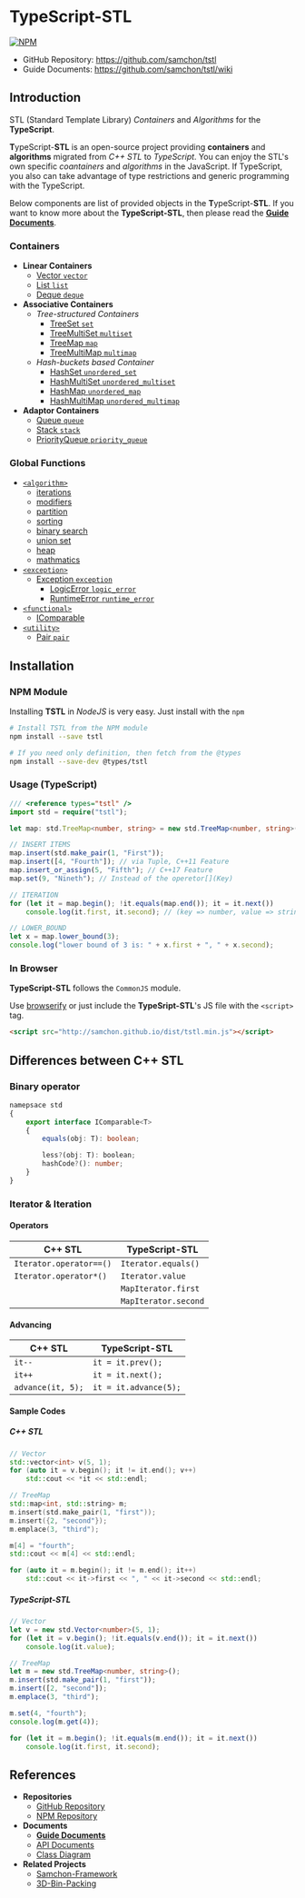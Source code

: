 # TypeScript-STL
[![NPM](https://nodei.co/npm/tstl.png?downloads=true&downloadRank=true&stars=true)](https://nodei.co/npm/tstl)
  - GitHub Repository: https://github.com/samchon/tstl
  - Guide Documents: https://github.com/samchon/tstl/wiki



## Introduction
STL (Standard Template Library) *Containers* and *Algorithms* for the **TypeScript**.

**T**ypeScript-**STL** is an open-source project providing **containers** and **algorithms** migrated from *C++ STL* to *TypeScript*. You can enjoy the STL's own specific *coantainers* and *algorithms* in the JavaScript. If TypeScript, you also can take advantage of type restrictions and generic programming with the TypeScript.

Below components are list of provided objects in the **T**ypeScript-**STL**. If you want to know more about the **TypeScript-STL**, then please read the [**Guide Documents**](https://github.com/samchon/tstl/wiki).

### Containers
  - **Linear Containers**
    - [Vector `vector`](http://samchon.github.io/tstl/api/classes/std.vector.html)
    - [List `list`](http://samchon.github.io/tstl/api/classes/std.list.html)
    - [Deque `deque`](http://samchon.github.io/tstl/api/classes/std.deque.html)
  - **Associative Containers**
    - *Tree-structured Containers*
      - [TreeSet `set`](http://samchon.github.io/tstl/api/classes/std.treeset.html)
      - [TreeMultiSet `multiset`](http://samchon.github.io/tstl/api/classes/std.treemultiset.html)
      - [TreeMap `map`](http://samchon.github.io/tstl/api/classes/std.treemap.html)
      - [TreeMultiMap `multimap`](http://samchon.github.io/tstl/api/classes/std.treemultimap.html)
    - *Hash-buckets based Container*
      - [HashSet `unordered_set`](http://samchon.github.io/tstl/api/classes/std.hashset.html)
      - [HashMultiSet `unordered_multiset`](http://samchon.github.io/tstl/api/classes/std.hashmultiset.html)
      - [HashMap `unordered_map`](http://samchon.github.io/tstl/api/classes/std.hashmap.html)
      - [HashMultiMap `unordered_multimap`](http://samchon.github.io/tstl/api/classes/std.hashmultimap.html)
  - **Adaptor Containers**
    - [Queue `queue`](http://samchon.github.io/tstl/api/classes/std.queue.html)
    - [Stack `stack`](http://samchon.github.io/tstl/api/classes/std.stack.html)
    - [PriorityQueue `priority_queue`](http://samchon.github.io/tstl/api/classes/std.priorityqueue.html)

### Global Functions
  - [`<algorithm>`](http://www.cplusplus.com/reference/algorithm/)
    - [iterations](https://github.com/samchon/tstl/tree/master/src/std/algorithm/iterations.ts)
    - [modifiers](https://github.com/samchon/tstl/tree/master/src/std/algorithm/modifiers.ts)
    - [partition](https://github.com/samchon/tstl/tree/master/src/std/algorithm/partition.ts)
    - [sorting](https://github.com/samchon/tstl/tree/master/src/std/algorithm/sorting.ts)
    - [binary search](https://github.com/samchon/tstl/tree/master/src/std/algorithm/binary_search.ts)
    - [union set](https://github.com/samchon/tstl/tree/master/src/std/algorithm/union_set.ts)
    - [heap](https://github.com/samchon/tstl/tree/master/src/std/algorithm/heap.ts)
    - [mathmatics](https://github.com/samchon/tstl/tree/master/src/std/algorithm/mathmatics.ts)
  - [`<exception>`](http://www.cplusplus.com/reference/exception/)
    - [Exception `exception`](http://samchon.github.io/tstl/api/classes/std.exception.html)
      - [LogicError `logic_error`](http://samchon.github.io/tstl/api/classes/std.logicerror.html)
      - [RuntimeError `runtime_error`](http://samchon.github.io/tstl/api/classes/std.runtimeerror.html)
  - [`<functional>`](http://www.cplusplus.com/reference/functional/)
    - [IComparable](http://samchon.github.io/tstl/api/interfaces/std.icomparable.html)
  - [`<utility>`](http://www.cplusplus.com/reference/utility/)
    - [Pair `pair`](http://samchon.github.io/tstl/api/classes/std.pair.html)



## Installation
### NPM Module
Installing **TSTL** in *NodeJS* is very easy. Just install with the `npm`

```bash
# Install TSTL from the NPM module
npm install --save tstl

# If you need only definition, then fetch from the @types
npm install --save-dev @types/tstl
```

### Usage (TypeScript)
``` typescript
/// <reference types="tstl" />
import std = require("tstl");

let map: std.TreeMap<number, string> = new std.TreeMap<number, string>();

// INSERT ITEMS
map.insert(std.make_pair(1, "First"));
map.insert([4, "Fourth"]); // via Tuple, C++11 Feature
map.insert_or_assign(5, "Fifth"); // C++17 Feature
map.set(9, "Nineth"); // Instead of the operetor[](Key)

// ITERATION
for (let it = map.begin(); !it.equals(map.end()); it = it.next())
	console.log(it.first, it.second); // (key => number, value => string)

// LOWER_BOUND
let x = map.lower_bound(3);
console.log("lower bound of 3 is: " + x.first + ", " + x.second);
```

### In Browser
**TypeScript-STL** follows the `CommonJS` module. 

Use [browserify](https://www.npmjs.com/package/browserify) or just include the **TypeSript-STL**'s JS file with the `<script>` tag.

```html
<script src="http://samchon.github.io/dist/tstl.min.js"></script>
```



## Differences between C++ STL
### Binary operator
```typescript
namepsace std
{
    export interface IComparable<T>
    {
        equals(obj: T): boolean;

        less?(obj: T): boolean;
        hashCode?(): number;
    }
}
```

### Iterator & Iteration
#### Operators
C++ STL                 | TypeScript-STL
------------------------|-----------------------
`Iterator.operator==()` | `Iterator.equals()`
`Iterator.operator*()`  | `Iterator.value`
                        | `MapIterator.first`
                        | `MapIterator.second`

#### Advancing
C++ STL           | TypeScript-STL
------------------|-----------------------
`it--`            | `it = it.prev();`
`it++`            | `it = it.next();`
`advance(it, 5);` | `it = it.advance(5);`

#### Sample Codes
##### C++ STL
```cpp
// Vector
std::vector<int> v(5, 1);
for (auto it = v.begin(); it != it.end(); v++)
    std::cout << *it << std::endl;

// TreeMap
std::map<int, std::string> m;
m.insert(std.make_pair(1, "first"));
m.insert({2, "second"});
m.emplace(3, "third");

m[4] = "fourth";
std::cout << m[4] << std::endl;

for (auto it = m.begin(); it != m.end(); it++)
    std::cout << it->first << ", " << it->second << std::endl;
```

##### TypeScript-STL
```typescript
// Vector
let v = new std.Vector<number>(5, 1);
for (let it = v.begin(); !it.equals(v.end()); it = it.next())
    console.log(it.value);

// TreeMap
let m = new std.TreeMap<number, string>();
m.insert(std.make_pair(1, "first"));
m.insert([2, "second"]);
m.emplace(3, "third");

m.set(4, "fourth");
console.log(m.get(4));

for (let it = m.begin(); !it.equals(m.end()); it = it.next())
    console.log(it.first, it.second);
```


## References
  - **Repositories**
    - [GitHub Repository](https://github.com/samchon/tstl)
    - [NPM Repository](https://www.npmjs.com/package/tstl)
  - **Documents**
    - [**Guide Documents**](https://github.com/samchon/tstl/wiki)
    - [API Documents](http://samchon.github.io/samchon/tstl)
    - [Class Diagram](http://samchon.github.io/tstl/design/class_diagram.pdf)
  - **Related Projects**
    - [Samchon-Framework](https://github.com/samchon/framework)
    - [3D-Bin-Packing](https://github.com/betterwaysystems/packer)
